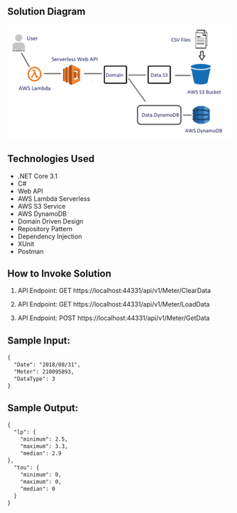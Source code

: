 ## Solution Diagram

![Design](https://github.com/disaw/Demo-AWS-API-Lambda-S3-DynamoDB/blob/master/System%20Diagram.png?raw=true)


## Technologies Used

- .NET Core 3.1
- C#
- Web API
- AWS Lambda Serverless
- AWS S3 Service
- AWS DynamoDB
- Domain Driven Design
- Repository Pattern
- Dependency Injection
- XUnit
- Postman


## How to Invoke Solution

1. API Endpoint: GET https://localhost:44331/api/v1/Meter/ClearData

2. API Endpoint: GET https://localhost:44331/api/v1/Meter/LoadData

3. API Endpoint: POST https://localhost:44331/api/v1/Meter/GetData


## Sample Input:
```
{
  "Date": "2018/08/31",
  "Meter": 210095893,
  "DataType": 3
}
```

## Sample Output:
```
{
  "lp": {
    "minimum": 2.5,
    "maximum": 3.3,
    "median": 2.9
},
  "tou": {
    "minimum": 0,
    "maximum": 0,
    "median": 0
  }
}
```

